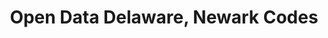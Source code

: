 ---
schema: default
title: 'Open Data Delaware, Newark Codes'
description: Delaware's Open Data brigade
logo: ''
---